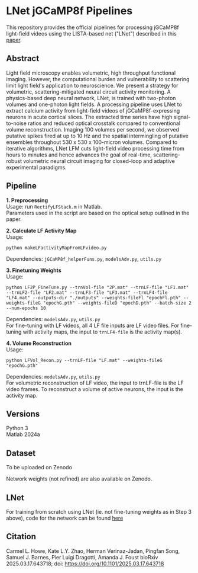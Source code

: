 # LNet jGCaMP8f Pipelines
This repository provides the official pipelines for processing jGCaMP8f light-field videos using the LISTA-based net ("LNet") described in this [paper](https://www.biorxiv.org/content/10.1101/2025.03.17.643718v1).

## Abstract
Light field microscopy enables volumetric, high throughput functional imaging. However, the computational burden and vulnerability to scattering limit light field's application to neuroscience. We present a strategy for volumetric, scattering-mitigated neural circuit activity monitoring. A physics-based deep neural network, LNet, is trained with two-photon volumes and one-photon light fields. A processing pipeline uses LNet to extract calcium activity from light-field videos of jGCaMP8f-expressing neurons in acute cortical slices. The extracted time series have high signal-to-noise ratios and reduced optical crosstalk compared to conventional volume reconstruction. Imaging 100 volumes per second, we observed putative spikes fired at up to 10 Hz and the spatial intermingling of putative ensembles throughout 530 x 530 x 100-micron volumes. Compared to iterative algorithms, LNet LFM cuts light-field video processing time from hours to minutes and hence advances the goal of real-time, scattering-robust volumetric neural circuit imaging for closed-loop and adaptive experimental paradigms.

## Pipeline
**1. Preprocessing** \
Usage: run `RectifyLFStack.m` in Matlab.  
Parameters used in the script are based on the optical setup outlined in the paper. 

**2. Calculate LF Activity Map** \
Usage:
```
python makeLFactivityMapFromLFvideo.py
```  
Dependencies: `jGCaMP8f_helperFuns.py`, `modelsAdv.py`, `utils.py`

**3. Finetuning Weights** \
Usage:
```
python LF2P_FineTune.py --trnVol-file "2P.mat" --trnLF-file "LF1.mat" --trnLF2-file "LF2.mat" --trnLF3-file "LF3.mat" --trnLF4-file "LF4.mat" --outputs-dir "./outputs" --weights-fileFl "epochFl.pth" --weights-fileG "epochG.pth" --weights-fileD "epochD.pth" --batch-size 2 --num-epochs 10
```
Dependencies: `modelsAdv.py`, `utils.py`  
For fine-tuning with LF videos, all 4 LF file inputs are LF video files. For fine-tuning with activity maps, the input to `trnLF4-file` is the activity map(s). 

**4. Volume Reconstruction** \
Usage:
```
python LFVol_Recon.py --trnLF-file "LF.mat" --weights-fileG "epochG.pth"
```
Dependencies: `modelsAdv.py`, `utils.py`  
For volumetric reconstruction of LF video, the input to trnLF-file is the LF video frames. To reconstruct a volume of active neurons, the input is the activity map.
 
## Versions
Python 3  
Matlab 2024a

## Dataset
To be uploaded on Zenodo

Network weights (not refined) are also available on Zenodo. 

## LNet
For training from scratch using LNet (ie. not fine-tuning weights as in Step 3 above), code for the network can be found [here](https://github.com/hverinaz/LFM-2P)

## Citation
Carmel L. Howe, Kate L.Y. Zhao, Herman Verinaz-Jadan, Pingfan Song, Samuel J. Barnes, Pier Luigi Dragotti, Amanda J. Foust
bioRxiv 2025.03.17.643718; doi: https://doi.org/10.1101/2025.03.17.643718
